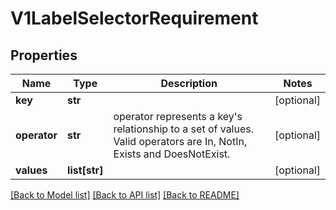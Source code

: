 # V1LabelSelectorRequirement

## Properties
Name | Type | Description | Notes
------------ | ------------- | ------------- | -------------
**key** | **str** |  | [optional] 
**operator** | **str** | operator represents a key&#x27;s relationship to a set of values. Valid operators are In, NotIn, Exists and DoesNotExist. | [optional] 
**values** | **list[str]** |  | [optional] 

[[Back to Model list]](../README.md#documentation-for-models) [[Back to API list]](../README.md#documentation-for-api-endpoints) [[Back to README]](../README.md)

